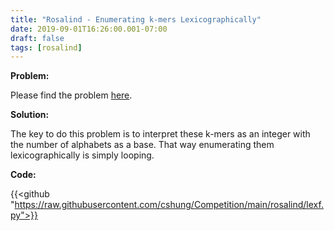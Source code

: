 ```yaml
---
title: "Rosalind - Enumerating k-mers Lexicographically"
date: 2019-09-01T16:26:00.001-07:00
draft: false
tags: [rosalind]
---
```


**Problem:**

Please find the problem [here](http://rosalind.info/problems/lexf/).

**Solution:**

The key to do this problem is to interpret these k-mers as an integer with the number of alphabets as a base. That way enumerating them lexicographically is simply looping.

**Code:**

{{<github "https://raw.githubusercontent.com/cshung/Competition/main/rosalind/lexf.py">}}


